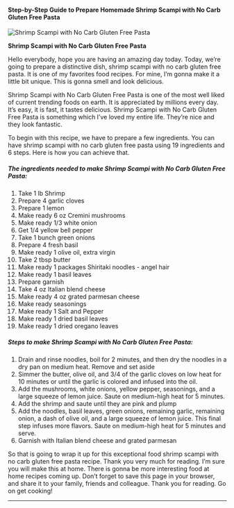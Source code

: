             

#### Step-by-Step Guide to Prepare Homemade Shrimp Scampi with No Carb Gluten Free Pasta

![Shrimp Scampi with No Carb Gluten Free Pasta](https://img-global.cpcdn.com/recipes/4693291712380928/751x532cq70/shrimp-scampi-with-no-carb-gluten-free-pasta-recipe-main-photo.jpg)

**Shrimp Scampi with No Carb Gluten Free Pasta**

Hello everybody, hope you are having an amazing day today. Today, we’re going to prepare a distinctive dish, shrimp scampi with no carb gluten free pasta. It is one of my favorites food recipes. For mine, I’m gonna make it a little bit unique. This is gonna smell and look delicious.

Shrimp Scampi with No Carb Gluten Free Pasta is one of the most well liked of current trending foods on earth. It is appreciated by millions every day. It’s easy, it is fast, it tastes delicious. Shrimp Scampi with No Carb Gluten Free Pasta is something which I’ve loved my entire life. They’re nice and they look fantastic.

To begin with this recipe, we have to prepare a few ingredients. You can have shrimp scampi with no carb gluten free pasta using 19 ingredients and 6 steps. Here is how you can achieve that.

##### The ingredients needed to make Shrimp Scampi with No Carb Gluten Free Pasta:

1.  Take 1 lb Shrimp
2.  Prepare 4 garlic cloves
3.  Prepare 1 lemon
4.  Make ready 6 oz Cremini mushrooms
5.  Make ready 1/3 white onion
6.  Get 1/4 yellow bell pepper
7.  Take 1 bunch green onions
8.  Prepare 4 fresh basil
9.  Make ready 1 olive oil, extra virgin
10.  Take 2 tbsp butter
11.  Make ready 1 packages Shiritaki noodles - angel hair
12.  Make ready 1 basil leaves
13.  Prepare garnish
14.  Take 4 oz Italian blend cheese
15.  Make ready 4 oz grated parmesan cheese
16.  Make ready seasonings
17.  Make ready 1 Salt and Pepper
18.  Make ready 1 dried basil leaves
19.  Make ready 1 dried oregano leaves

##### Steps to make Shrimp Scampi with No Carb Gluten Free Pasta:

1.  Drain and rinse noodles, boil for 2 minutes, and then dry the noodles in a dry pan on medium heat. Remove and set aside
2.  Simmer the butter, olive oil, and 3/4 of the garlic cloves on low heat for 10 minutes or until the garlic is colored and infused into the oil.
3.  Add the mushrooms, white onions, yellow pepper, seasonings, and a large squeeze of lemon juice. Saute on medium-high heat for 5 minutes.
4.  Add the shrimp and saute until they are pink and plump
5.  Add the noodles, basil leaves, green onions, remaining garlic, remaining onion, a dash of olive oil, and a large squeeze of lemon juice. This final step infuses more flavors. Saute on medium-high heat for 5 minutes and serve.
6.  Garnish with Italian blend cheese and grated parmesan

So that is going to wrap it up for this exceptional food shrimp scampi with no carb gluten free pasta recipe. Thank you very much for reading. I’m sure you will make this at home. There is gonna be more interesting food at home recipes coming up. Don’t forget to save this page in your browser, and share it to your family, friends and colleague. Thank you for reading. Go on get cooking!

* * *